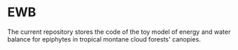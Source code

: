 # EWB
The current repository stores the code of the toy model of energy and water balance for epiphytes in tropical montane cloud forests' canopies.
